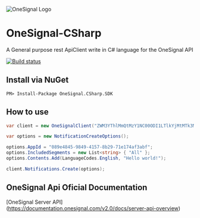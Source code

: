 ![OneSignal Logo](https://onesignal.com/assets/common/logo_onesignal_color.png)
# OneSignal-CSharp
A General purpose rest ApiClient write in C# language for the OneSignal API

[![Build status](https://ci.appveyor.com/api/projects/status/ki6wuc19tx7eho36/branch/master?svg=true)](https://ci.appveyor.com/project/MundiPagg/onesignal-csharp-sdk/branch/master)

## Install via NuGet

```
PM> Install-Package OneSignal.CSharp.SDK
```

## How to use

```csharp
var client = new OneSignalClient("ZWM3YThlMmQtMzY1NC00ODI1LTlkYjMtMTk3MzI2OTQzMjVh");

var options = new NotificationCreateOptions();

options.AppId = "089e4845-9849-4157-8b29-71e174af3abf";
options.IncludedSegments = new List<string> { "All" };
options.Contents.Add(LanguageCodes.English, "Hello world!");

client.Notifications.Create(options);
```

## OneSignal Api Oficial Documentation
[OneSignal Server API] (https://documentation.onesignal.com/v2.0/docs/server-api-overview)

